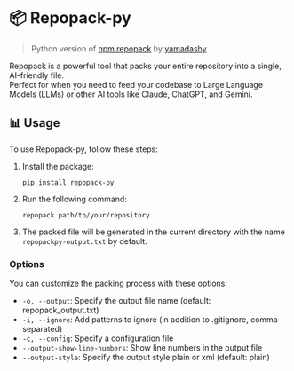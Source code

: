 # 📦 Repopack-py

> Python version of [npm repopack](https://github.com/yamadashy/repopack) by [yamadashy](https://github.com/yamadashy)

Repopack is a powerful tool that packs your entire repository into a single, AI-friendly file.  
Perfect for when you need to feed your codebase to Large Language Models (LLMs) or other AI tools like Claude, ChatGPT, and Gemini.


## 📊 Usage

To use Repopack-py, follow these steps:

1. Install the package:
   ```
   pip install repopack-py
   ```

2. Run the following command:
   ```
   repopack path/to/your/repository
   ```

4. The packed file will be generated in the current directory with the name `repopackpy-output.txt` by default.

### Options

You can customize the packing process with these options:

- `-o, --output`: Specify the output file name (default: repopack_output.txt)
- `-i, --ignore`: Add patterns to ignore (in addition to .gitignore, comma-separated)
- `-c, --config`: Specify a configuration file
- `--output-show-line-numbers`: Show line numbers in the output file
- `--output-style`: Specify the output style plain or xml (default: plain)
